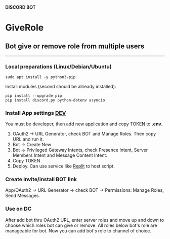 #### DISCORD BOT
# GiveRole
## Bot give or remove role from multiple users

---
### Local preparations (Linux/Debian/Ubuntu)
```
sudo apt install -y python3-pip
```
Install modules (second should be allready installed):
```
pip install --upgrade pip
pip install discord.py python-dotenv asyncio
```

### Install App settings [DEV](https://discord.com/developers/applications)

You must be developer, then add new application and copy TOKEN to **.env**.

1. OAuth2 -> URL Generator, check BOT and Manage Roles. Then copy URL and run it.
2. Bot -> Create New
3. Bot -> Privileged Gateway Intents, check Presence Intent, Server Members Intent and Message Content Intent.
4. Copy TOKEN
5. Deploy. Can use service like [Replit](https://replit.com) to host script.

### Create invite/install BOT link
App/OAuth2 -> URL Generator -> check BOT -> Permissions: Manage Roles, Send Messages.

### Use on DC
After add bot thru OAuth2 URL, enter server roles and move up and down to choose
which roles bot can give or remove. All roles below bot's role are manageable for bot.
Now you can add bot's role to channel of choice.